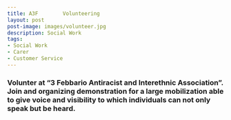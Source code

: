 ```yaml
---
title: A3F        Volunteering
layout: post
post-image: images/volunteer.jpg
description: Social Work
tags:
- Social Work
- Carer
- Customer Service
---
```


###    Volunter at “3 Febbario Antiracist and Interethnic Association”. Join and organizing demonstration for a large mobilization able to give voice and visibility to which individuals can not only speak but be heard. 
